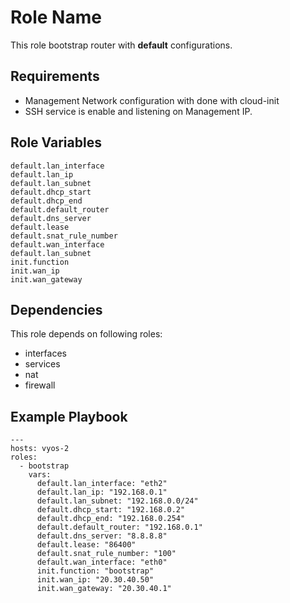 Role Name
=========

This role bootstrap router with **default** configurations.

Requirements
------------

- Management Network configuration with done with cloud-init
- SSH service is enable and listening on Management IP.

Role Variables
--------------

```
default.lan_interface
default.lan_ip
default.lan_subnet
default.dhcp_start
default.dhcp_end
default.default_router
default.dns_server
default.lease
default.snat_rule_number
default.wan_interface
default.lan_subnet
init.function
init.wan_ip
init.wan_gateway
```

Dependencies
------------

This role depends on following roles:
- interfaces
- services
- nat
- firewall

Example Playbook
----------------

    ---
    hosts: vyos-2        
    roles:
      - bootstrap
        vars:
          default.lan_interface: "eth2"
          default.lan_ip: "192.168.0.1"
          default.lan_subnet: "192.168.0.0/24"
          default.dhcp_start: "192.168.0.2"
          default.dhcp_end: "192.168.0.254"
          default.default_router: "192.168.0.1"
          default.dns_server: "8.8.8.8"
          default.lease: "86400"
          default.snat_rule_number: "100"
          default.wan_interface: "eth0"
          init.function: "bootstrap"
          init.wan_ip: "20.30.40.50"
          init.wan_gateway: "20.30.40.1"